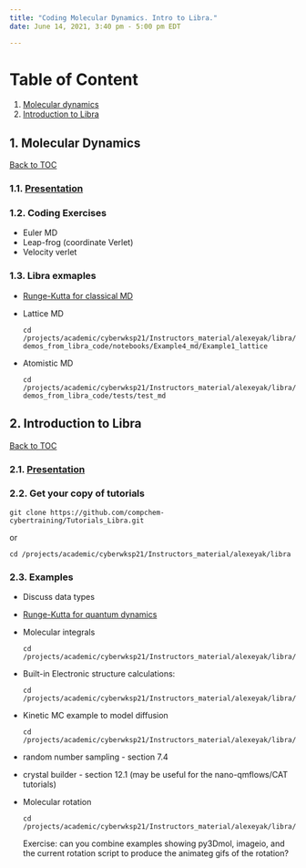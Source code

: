 ```yaml
---
title: "Coding Molecular Dynamics. Intro to Libra."
date: June 14, 2021, 3:40 pm - 5:00 pm EDT

---
```


<a name="toc"></a>
# Table of Content
1. [Molecular dynamics](#md)
2. [Introduction to Libra](#intro_libra)


<a name="md"></a>
## 1. Molecular Dynamics
[Back to TOC](#toc)

### 1.1. [Presentation](/files/episode_1/Akimov-MD.pdf)

### 1.2. Coding Exercises 

  * Euler MD
  * Leap-frog (coordinate Verlet)
  * Velocity verlet

### 1.3. Libra exmaples

  * [Runge-Kutta for classical MD](https://github.com/compchem-cybertraining/Tutorials_Libra/tree/master/2_integrators/1_runge_kutta_4th_order)

  * Lattice MD

     `cd /projects/academic/cyberwksp21/Instructors_material/alexeyak/libra/demos_from_libra_code/notebooks/Example4_md/Example1_lattice`

  * Atomistic MD

     `cd /projects/academic/cyberwksp21/Instructors_material/alexeyak/libra/demos_from_libra_code/tests/test_md`



<a name="intro_libra"></a>
## 2. Introduction to Libra
[Back to TOC](#toc)

### 2.1. [Presentation](/files/episode_1/Akimov-Libra-overview.pdf)

### 2.2. Get your copy of tutorials

    git clone https://github.com/compchem-cybertraining/Tutorials_Libra.git

   or 

    cd /projects/academic/cyberwksp21/Instructors_material/alexeyak/libra


### 2.3. Examples 

   * Discuss data types

   * [Runge-Kutta for quantum dynamics](https://github.com/compchem-cybertraining/Tutorials_Libra/tree/master/2_integrators/2_runge_kutta_4_for_Liouville)

   * Molecular integrals
 
         cd /projects/academic/cyberwksp21/Instructors_material/alexeyak/libra/demos_from_libra_code/tests/test_libint2

   * Built-in Electronic structure calculations: 

         cd /projects/academic/cyberwksp21/Instructors_material/alexeyak/libra/Tutorials_Libra/5_electronic_structure/1_eht/1_compact1

   * Kinetic MC example to model diffusion

         cd /projects/academic/cyberwksp21/Instructors_material/alexeyak/libra/demos_from_libra_code/notebooks/Example5_diffusion

   * random number sampling - section 7.4

   * crystal builder - section 12.1 (may be useful for the nano-qmflows/CAT tutorials)

   * Molecular rotation

         cd /projects/academic/cyberwksp21/Instructors_material/alexeyak/libra/demos_from_libra_code/tests/example_8_rotation

     Exercise: can you combine examples showing py3Dmol, imageio, and the current rotation script to produce the animateg gifs of the
     rotation?









